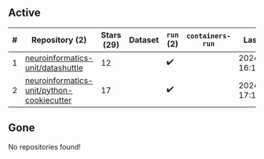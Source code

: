 ## Active
| # | Repository (2) | Stars (29) | Dataset | `run` (2) | `containers-run` | Last Modified |
| --- | --- | --- | --- | --- | --- | --- |
| 1 | [neuroinformatics-unit/datashuttle](https://github.com/neuroinformatics-unit/datashuttle) | 12 |  | :heavy_check_mark: |  | 2024-03-15 16:17:20+00:00 |
| 2 | [neuroinformatics-unit/python-cookiecutter](https://github.com/neuroinformatics-unit/python-cookiecutter) | 17 |  | :heavy_check_mark: |  | 2024-03-04 17:19:50+00:00 |

## Gone
No repositories found!
